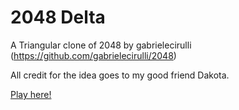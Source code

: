 # 2048 Delta
A Triangular clone of 2048 by gabrielecirulli (https://github.com/gabrielecirulli/2048)


All credit for the idea goes to my good friend Dakota.

[Play here!](https://riverapril.github.io/2048Delta)
